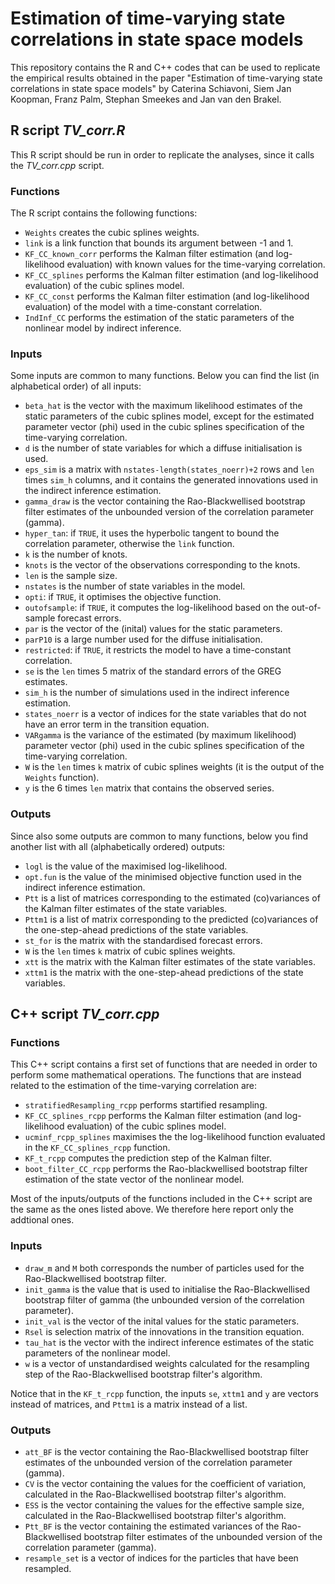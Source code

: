 # Estimation of time-varying state correlations in state space models

This repository contains the R and C++ codes that can be used to replicate the empirical results obtained in the paper "Estimation of time-varying state correlations in state space models" by Caterina Schiavoni, Siem Jan Koopman, Franz Palm, Stephan Smeekes and Jan van den Brakel.


## R script *TV_corr.R*

This R script should be run in order to replicate the analyses, since it calls the *TV_corr.cpp* script. 

### Functions
The R script contains the following functions:
* ``Weights`` creates the cubic splines weights.
* ``link`` is a link function that bounds its argument between -1 and 1.
* ``KF_CC_known_corr`` performs the Kalman filter estimation (and log-likelihood evaluation) with known values for the time-varying correlation.
* ``KF_CC_splines`` performs the Kalman filter estimation (and log-likelihood evaluation) of the cubic splines model.
* ``KF_CC_const`` performs the Kalman filter estimation (and log-likelihood evaluation) of the model with a time-constant correlation.
* ``IndInf_CC`` performs the estimation of the static parameters of the nonlinear model by indirect inference.

### Inputs
Some inputs are common to many functions. Below you can find the list (in alphabetical order) of all inputs:
* ``beta_hat`` is the vector with the maximum likelihood estimates of the static parameters of the cubic splines model, except for the estimated parameter vector (phi) used in the cubic splines specification of the time-varying correlation.
* ``d`` is the number of state variables for which a diffuse initialisation is used.
* ``eps_sim`` is a matrix with ``nstates-length(states_noerr)+2`` rows and ``len`` times ``sim_h`` columns, and it contains the generated innovations used in the indirect inference estimation.
* ``gamma_draw`` is the vector containing the Rao-Blackwellised bootstrap filter estimates of the unbounded version of the correlation parameter (gamma).
* ``hyper_tan``: if ``TRUE``, it uses the hyperbolic tangent to bound the correlation parameter, otherwise the ``link`` function.
* ``k`` is the number of knots.
* ``knots`` is the vector of the observations corresponding to the knots.
* ``len`` is the sample size.
* ``nstates`` is the number of state variables in the model.
* ``opti``: if ``TRUE``, it optimises the objective function.
* ``outofsample``: if ``TRUE``, it computes the log-likelihood based on the out-of-sample forecast errors.
* ``par`` is the vector of the (inital) values for the static parameters.
* ``parP10`` is a large number used for the diffuse initialisation.
* ``restricted``:  if ``TRUE``, it restricts the model to have a time-constant correlation.
* ``se`` is the ``len`` times 5 matrix of the standard errors of the GREG estimates.
* ``sim_h`` is the number of simulations used in the indirect inference estimation.
* ``states_noerr`` is a vector of indices for the state variables that do not have an error term in the transition equation.
* ``VARgamma`` is the variance of the estimated (by maximum likelihood) parameter vector (phi) used in the cubic splines specification of the time-varying correlation.
* ``W`` is the ``len`` times ``k`` matrix of cubic splines weights (it is the output of the ``Weights`` function).
* ``y`` is the 6 times ``len`` matrix that contains the observed series.

### Outputs
Since also some outputs are common to many functions, below you find another list with all (alphabetically ordered) outputs:
* ``logl`` is the value of the maximised log-likelihood.
* ``opt.fun`` is the value of the minimised objective function used in the indirect inference estimation.
* ``Ptt`` is a list of matrices corresponding to the estimated (co)variances of the Kalman filter estimates of the state variables.
* ``Pttm1`` is a list of matrix corresponding to the predicted (co)variances of the one-step-ahead predictions of the state variables.
* ``st_for`` is the matrix with the standardised forecast errors.
* ``W`` is the ``len`` times ``k`` matrix of cubic splines weights.
* ``xtt`` is the matrix with the Kalman filter estimates of the state variables.
* `xttm1` is the matrix with the one-step-ahead predictions of the state variables.


## C++ script *TV_corr.cpp*

### Functions
This C++ script contains a first set of functions that are needed in order to perform some mathematical operations. The functions that are instead related to the estimation of the time-varying correlation are:
* ``stratifiedResampling_rcpp`` performs startified resampling.
* ``KF_CC_splines_rcpp`` performs the Kalman filter estimation (and log-likelihood evaluation) of the cubic splines model.
* ``ucminf_rcpp_splines`` maximises the the log-likelihood function evaluated in the ``KF_CC_splines_rcpp`` function.
* ``KF_t_rcpp`` computes the prediction step of the Kalman filter.
* ``boot_filter_CC_rcpp`` performs the Rao-blackwellised bootstrap filter estimation of the state vector of the nonlinear model.

Most of the inputs/outputs of the functions included in the C++ script are the same as the ones listed above. We therefore here report only the addtional ones.

### Inputs
*  ``draw_m`` and ``M`` both corresponds the number of particles used for the Rao-Blackwellised bootstrap filter.
* ``init_gamma`` is the value that is used to initialise the Rao-Blackwellised bootstrap filter of gamma (the unbounded version of the correlation parameter).
* ``init_val`` is the vector of the inital values for the static parameters.
* ``Rsel`` is selection matrix of the innovations in the transition equation.
* ``tau_hat`` is the vector with the indirect inference estimates of the static parameters of the nonlinear model.
* ``w`` is a vector of unstandardised weights calculated for the resampling step of the Rao-Blackwellised bootstrap filter's algorithm.

Notice that in the ``KF_t_rcpp`` function, the inputs ``se``, ``xttm1`` and ``y`` are vectors instead of matrices, and ``Pttm1`` is a matrix instead of a list.

### Outputs
* ``att_BF`` is the vector containing the Rao-Blackwellised bootstrap filter estimates of the unbounded version of the correlation parameter (gamma).
* ``CV`` is the vector containing the values for the coefficient of variation, calculated in the Rao-Blackwellised bootstrap filter's algorithm.
* ``ESS`` is the vector containing the values for the effective sample size, calculated in the Rao-Blackwellised bootstrap filter's algorithm.
* ``Ptt_BF`` is the vector containing the estimated variances of the Rao-Blackwellised bootstrap filter estimates of the unbounded version of the correlation parameter (gamma).
* ``resample_set`` is a vector of indices for the particles that have been resampled.
